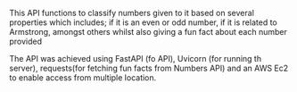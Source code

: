 This API functions to classify numbers given to it based on several properties which includes; if it is an even or odd number, if it is related to Armstrong, amongst others whilst also giving a fun fact about each number provided

The API was achieved using FastAPI (fo API), Uvicorn (for running th server), requests(for fetching fun facts from Numbers API) and an AWS Ec2 to enable access from multiple location.